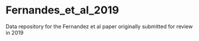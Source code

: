# Fernandes_et_al_2019
Data repository for the Fernandez et al paper originally submitted for review in 2019
